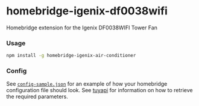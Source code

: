 # homebridge-igenix-df0038wifi

Homebridge extension for the Igenix DF0038WIFI Tower Fan

### Usage

```bash
npm install -g homebridge-igenix-air-conditioner
```


### Config

See [`config-sample.json`](config-sample.json) for an example of how your homebridge configuration file should look. See [tuyapi](https://github.com/codetheweb/tuyapi) for information on how to retrieve the required parameters.

